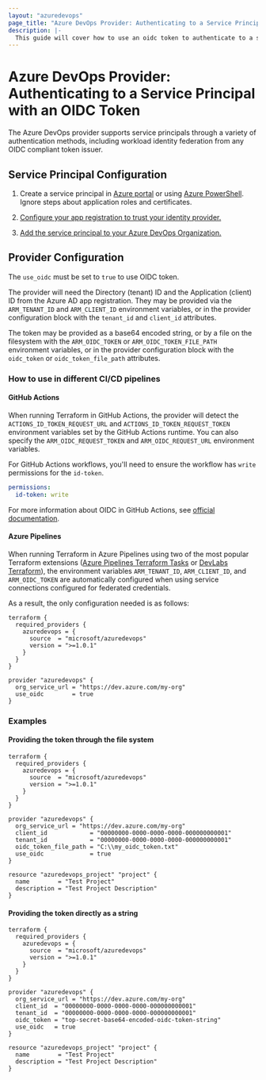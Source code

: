 ```yaml
---
layout: "azuredevops"
page_title: "Azure DevOps Provider: Authenticating to a Service Principal with an OIDC Token"
description: |-
  This guide will cover how to use an oidc token to authenticate to a service principal for use with Azure DevOps.
---
```


# Azure DevOps Provider: Authenticating to a Service Principal with an OIDC Token

The Azure DevOps provider supports service principals through a variety of authentication methods, including workload identity federation from any OIDC compliant token issuer.

## Service Principal Configuration

1. Create a service principal in [Azure portal](https://learn.microsoft.com/en-us/azure/active-directory/develop/howto-create-service-principal-portal) or
using [Azure PowerShell](https://learn.microsoft.com/en-us/azure/active-directory/develop/howto-authenticate-service-principal-powershell). Ignore steps about application roles and certificates.

2. [Configure your app registration to trust your identity provider.](https://learn.microsoft.com/en-us/azure/active-directory/workload-identities/workload-identity-federation-create-trust?pivots=identity-wif-apps-methods-azp#other-identity-providers)

3. [Add the service principal to your Azure DevOps Organization.](https://learn.microsoft.com/en-us/azure/devops/integrate/get-started/authentication/service-principal-managed-identity?view=azure-devops#2-add-and-manage-service-principal-in-an-azure-devops-organization)

## Provider Configuration

The `use_oidc` must be set to `true` to use OIDC token.

The provider will need the Directory (tenant) ID and the Application (client) ID from the Azure AD app registration. They may be provided via the `ARM_TENANT_ID` and `ARM_CLIENT_ID` environment variables, or in the provider configuration block with the `tenant_id` and `client_id` attributes.

The token may be provided as a base64 encoded string, or by a file on the filesystem with the `ARM_OIDC_TOKEN` or `ARM_OIDC_TOKEN_FILE_PATH` environment variables, or in the provider configuration block with the `oidc_token` or `oidc_token_file_path` attributes.

### How to use in different CI/CD pipelines

#### GitHub Actions
When running Terraform in GitHub Actions, the provider will detect the `ACTIONS_ID_TOKEN_REQUEST_URL` and `ACTIONS_ID_TOKEN_REQUEST_TOKEN` environment variables set by the GitHub Actions runtime. You can also specify the `ARM_OIDC_REQUEST_TOKEN` and `ARM_OIDC_REQUEST_URL` environment variables.

For GitHub Actions workflows, you'll need to ensure the workflow has `write` permissions for the `id-token`.

```yaml
permissions:
  id-token: write
```

For more information about OIDC in GitHub Actions, see [official documentation](https://docs.github.com/en/actions/deployment/security-hardening-your-deployments/configuring-openid-connect-in-cloud-providers).

#### Azure Pipelines
When running Terraform in Azure Pipelines using two of the most popular Terraform extensions ([Azure Pipelines Terraform Tasks](https://marketplace.visualstudio.com/items?itemName=JasonBJohnson.azure-pipelines-tasks-terraform) or [DevLabs Terraform](https://marketplace.visualstudio.com/items?itemName=ms-devlabs.custom-terraform-tasks)), the environment variables `ARM_TENANT_ID`, `ARM_CLIENT_ID`, and `ARM_OIDC_TOKEN` are automatically configured when using service connections configured for federated credentials.

As a result, the only configuration needed is as follows:

```hcl
terraform {
  required_providers {
    azuredevops = {
      source  = "microsoft/azuredevops"
      version = ">=1.0.1"
    }
  }
}

provider "azuredevops" {
  org_service_url = "https://dev.azure.com/my-org"
  use_oidc        = true
}
```

### Examples

#### Providing the token through the file system

```hcl
terraform {
  required_providers {
    azuredevops = {
      source  = "microsoft/azuredevops"
      version = ">=1.0.1"
    }
  }
}

provider "azuredevops" {
  org_service_url = "https://dev.azure.com/my-org"
  client_id            = "00000000-0000-0000-0000-000000000001"
  tenant_id            = "00000000-0000-0000-0000-000000000001"
  oidc_token_file_path = "C:\\my_oidc_token.txt"
  use_oidc             = true
}

resource "azuredevops_project" "project" {
  name        = "Test Project"
  description = "Test Project Description"
}
```

#### Providing the token directly as a string

```hcl
terraform {
  required_providers {
    azuredevops = {
      source  = "microsoft/azuredevops"
      version = ">=1.0.1"
    }
  }
}

provider "azuredevops" {
  org_service_url = "https://dev.azure.com/my-org"
  client_id  = "00000000-0000-0000-0000-000000000001"
  tenant_id  = "00000000-0000-0000-0000-000000000001"
  oidc_token = "top-secret-base64-encoded-oidc-token-string"
  use_oidc   = true
}

resource "azuredevops_project" "project" {
  name        = "Test Project"
  description = "Test Project Description"
}
```
